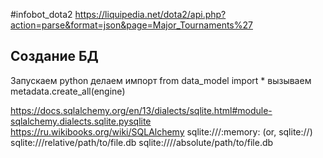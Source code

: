 #infobot_dota2
https://liquipedia.net/dota2/api.php?action=parse&format=json&page=Major_Tournaments%27

<h2>Создание БД</h2>
Запускаем python
делаем импорт
from data_model import *
вызываем metadata.create_all(engine)

https://docs.sqlalchemy.org/en/13/dialects/sqlite.html#module-sqlalchemy.dialects.sqlite.pysqlite
https://ru.wikibooks.org/wiki/SQLAlchemy
sqlite:///:memory: (or, sqlite://)
sqlite:///relative/path/to/file.db
sqlite:////absolute/path/to/file.db

